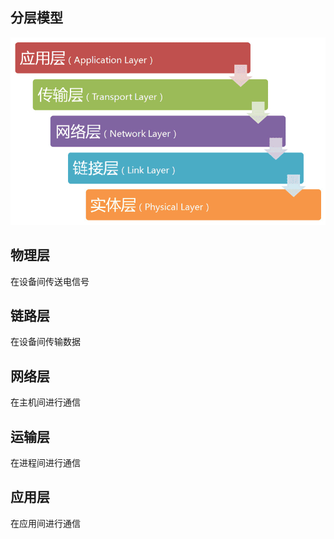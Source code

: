 ## 分层模型 ##
![avatar](./images/layer.png)
## 物理层 ##
在设备间传送电信号
## 链路层 ##
在设备间传输数据
## 网络层 ##
在主机间进行通信
## 运输层 ##
在进程间进行通信
## 应用层 ##
在应用间进行通信
